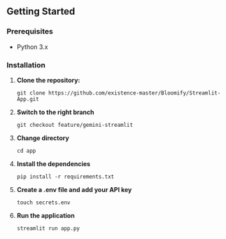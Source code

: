 ## Getting Started

### Prerequisites

- Python 3.x

### Installation

1. **Clone the repository:**
   ```shell
   git clone https://github.com/existence-master/Bloomify/Streamlit-App.git
   ```

2. **Switch to the right branch**
    ```shell
    git checkout feature/gemini-streamlit
    ```

3. **Change directory**
    ```shell
    cd app
    ```

4. **Install the dependencies**
    ```shell
    pip install -r requirements.txt
    ```

5. **Create a .env file and add your API key**
    ```shell
    touch secrets.env
    ```

5. **Run the application**
    ```shell
    streamlit run app.py
    ```
   
